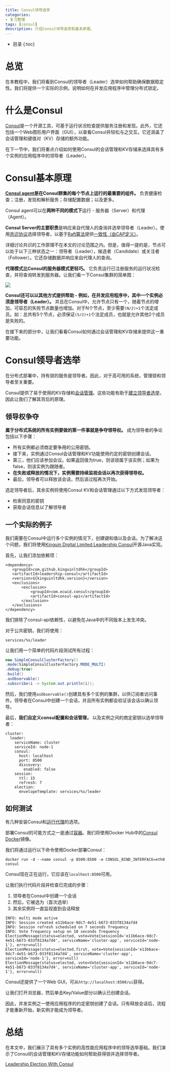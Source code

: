 ```yaml
---
title: Consul领导选举
categories:
- 复习整理
tags: [consul]
description: 介绍Consul领导选举和基本原理。
---
```


* 目录
{:toc}

# 总览

在本教程中，我们将看到Consul的领导者（Leader）选举如何帮助确保数据稳定性。我们将提供一个实际的示例，说明如何在并发应用程序中管理分布式锁定。

# 什么是Consul

[Consul](https://www.consul.io/)是一个开源工具，可基于运行状况检查提供服务注册和发现。此外，它还包括一个Web图形用户界面（GUI），以查看Consul并轻松与之交互。它还涵盖了会话管理和键值对（KV）存储的额外功能。

在下一节中，我们将重点介绍如何使用Consul的会话管理和KV存储来选择具有多个实例的应用程序中的领导者（Leader）。

# Consul基本原理

**[Consul agent](https://www.consul.io/docs/agent)是在Consul群集的每个节点上运行的最重要的组件。** 负责健康检查；注册，发现和解析服务；存储配置数据；以及更多。

Consul agent可以在**两种不同的模式下**运行 - 服务器（Server）和代理（Agent）。

**Consul Server的主要职责**是响应来自代理人的查询并选举领导者（Leader）。使用[共识协议](https://www.consul.io/docs/architecture/consensus)选择领导者，以基于[Raft算法](https://raft.github.io/raft.pdf)提供[一致性（由CAP定义）](https://en.wikipedia.org/wiki/CAP_theorem)。

详细讨论共识的工作原理不在本文的讨论范围之内。但是，值得一提的是，节点可以处于以下三种状态之一：领导者（Leader），候选者（Candidate）或关注者（Follower）。它还存储数据并响应来自代理人的查询。

**代理模式比Consul的服务器模式更轻巧。** 它负责运行已注册服务的运行状况检查，并将查询转发到服务器。让我们看一下Consul集群的简单图：

![](../../public/image/consul-cluster.jpg)

**Consul还可以以其他方式提供帮助 - 例如，在并发应用程序中，其中一个实例必须是领导者（Leader）。** 并且在Consul中，允许节点只有一个，随着节点的增加，可容忍的失败节点数量也增加。对于N个节点，至少需要`(N/2)+1`个法定成员。如：总共有5个节点，必须保证`(5/2)+1`个法定成员，也就是允许其他2个成员是失败的。

在接下来的部分中，让我们看看Consul如何通过会话管理和KV存储来提供这一重要功能。

# Consul领导者选举

在分布式部署中，持有锁的服务是领导者。因此，对于高可用的系统，管理锁和领导者至关重要。

Consul提供了易于使用的KV存储和[会话管理](https://www.consul.io/docs/dynamic-app-config/sessions)。这些功能有助于[建立领导者选举](https://learn.hashicorp.com/tutorials/consul/application-leader-elections)，因此让我们了解其背后的原理。

## 领导权争夺

**属于分布式系统的所有实例要做的第一件事就是争夺领导权。** 成为领导者的争论包括以下步骤：
- 所有实例都必须商定要争用的公用密钥。
- 接下来，实例通过Consul会话管理和KV功能使用约定的密钥创建会话。
- 第三，他们应该参加会议。如果返回值为true，则该锁属于该实例；如果为false，则该实例为跟随者。
- **在失败或释放的情况下，实例需要持续监视会话以再次获得领导权。**
- 最后，领导者可以释放该会话，然后该过程再次开始。

选定领导者后，其余实例将使用Consul KV和会话管理通过以下方式发现领导者：

- 检索同意的密钥
- 获取会话信息以了解领导者

## 一个实际的例子

我们需要在Consul中运行多个实例的情况下，创建键和值以及会话。为了解决这个问题，我们将使用[Kinguin Digital Limited Leadership Consul](https://jitpack.io/p/kinguinltdhk/leadership-consul)开源Java实现。

首先，让我们添加依赖项：
```
<dependency>
   <groupId>com.github.kinguinltdhk</groupId>
   <artifactId>leadership-consul</artifactId>
   <version>${kinguinltdhk.version}</version>
   <exclusions>
       <exclusion>
           <groupId>com.ecwid.consul</groupId> 
           <artifactId>consul-api</artifactId>
       </exclusion>
   </exclusions>
</dependency>
```

我们排除了consul-api依赖性，以避免在Java中的不同版本上发生冲突。

对于公共密钥，我们将使用：
```
services/%s/leader
```

让我们用一个简单的代码片段测试所有过程：
```java
new SimpleConsulClusterFactory()
.mode(SimpleConsulClusterFactory.MODE_MULTI)
.debug(true)
.build()
.asObservable()
.subscribe(i -> System.out.println(i));
```

然后，我们使用`asObservable()`创建具有多个实例的集群，以供订阅者访问事件。领导者在Consul中创建一个会话，并且所有实例都会验证该会话以确认领导。

最后，**我们自定义consul配置和会话管理，** 以及实例之间的商定密钥以选举领导者：
```
cluster:
  leader:
    serviceName: cluster
    serviceId: node-1
    consul:
      host: localhost
      port: 8500
      discovery:
        enabled: false
    session:
      ttl: 15
      refresh: 7
    election:
      envelopeTemplate: services/%s/leader
```

## 如何测试

有几种安装Consul和[运行代理](https://www.baeldung.com/spring-cloud-consul#prerequisites)的选项。

部署Consul的可能方式之一是通过[容器](https://www.baeldung.com/docker-images-vs-containers#running-images)。我们将使用Docker Hub中的[Consul Docker](https://hub.docker.com/_/consul)镜像。

我们将通过运行以下命令使用Docker部署Consul：
```
docker run -d --name consul -p 8500:8500 -e CONSUL_BIND_INTERFACE=eth0 consul
```

Consul现在正在运行，它应该在`localhost:8500`可用。

让我们执行代码片段并检查已完成的步骤：
1. 领导者在Consul中创建一个会话
2. 然后，它被选为（首次选举）
3. 其余实例将一直监视直到会话释放

```
INFO: multi mode active
INFO: Session created e11b6ace-9dc7-4e51-b673-033f8134a7d4
INFO: Session refresh scheduled on 7 seconds frequency 
INFO: Vote frequency setup on 10 seconds frequency 
ElectionMessage(status=elected, vote=Vote{sessionId='e11b6ace-9dc7-4e51-b673-033f8134a7d4', serviceName='cluster-app', serviceId='node-1'}, error=null)
ElectionMessage(status=elected.first, vote=Vote{sessionId='e11b6ace-9dc7-4e51-b673-033f8134a7d4', serviceName='cluster-app', serviceId='node-1'}, error=null)
ElectionMessage(status=elected, vote=Vote{sessionId='e11b6ace-9dc7-4e51-b673-033f8134a7d4', serviceName='cluster-app', serviceId='node-1'}, error=null)
```

Consul还提供了一个Web GUI，可从`http://localhost:8500/ui`获得。

让我们打开浏览器，然后单击Key/Value部分以确认已创建会话。

因此，并发实例之一使用应用程序的约定密钥创建了会话。只有释放会话后，流程才能重新开始，新实例才能成为领导者。

# 总结

在本文中，我们展示了具有多个实例的高性能应用程序中的领导选举基础。我们演示了Consul的会话管理和KV存储功能如何帮助获得锁并选择领导者。



[Leadership Election With Consul](https://www.baeldung.com/consul-leadership-election)